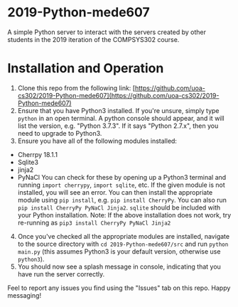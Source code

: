 # 2019-Python-mede607
A simple Python server to interact with the servers created by other students in the 2019 iteration of the COMPSYS302 course.

# Installation and Operation
1. Clone this repo from the following link: [https://github.com/uoa-cs302/2019-Python-mede607](https://github.com/uoa-cs302/2019-Python-mede607)
2. Ensure that you have Python3 installed. If you're unsure, simply type `python` in an open terminal. A python console should appear, and it will list the version, e.g. "Python 3.7.3". If it says "Python 2.7.x", then you need to upgrade to Python3.
3. Ensure you have all of the following modules installed:
* Cherrpy 18.1.1
* Sqlite3
* jinja2
* PyNaCl
You can check for these by opening up a Python3 terminal and running `import cherrypy`, `import sqlite`, etc. If the given module is not installed, you will see an error. You can then install the appropriate module using `pip install`, e.g. `pip install CherryPy`.
You can also run `pip install CherryPy PyNaCl Jinja2`. `sqlite` should be included with your Python installation.
Note: If the above installation does not work, try re-running as `pip3 install CherryPy PyNaCl Jinja2`
4. Once you've checked all the appropriate modules are installed, navigate to the source directory with `cd 2019-Python-mede607/src` and run `python main.py` (this assumes Python3 is your default version, otherwise use `python3`).
5. You should now see a splash message in console, indicating that you have run the server correctly.

Feel to report any issues you find using the "Issues" tab on this repo. Happy messaging!
